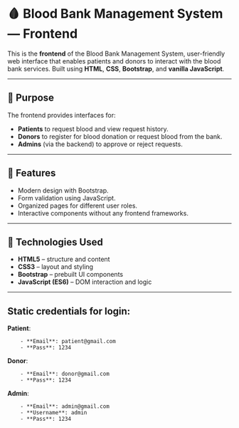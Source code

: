 # 🩸 Blood Bank Management System — Frontend

This is the **frontend** of the Blood Bank Management System, user-friendly web interface that enables patients and donors to interact with the blood bank services. Built using **HTML**, **CSS**, **Bootstrap**, and **vanilla JavaScript**.

---

## 🎯 Purpose

The frontend provides interfaces for:
- **Patients** to request blood and view request history.
- **Donors** to register for blood donation or request blood from the bank.
- **Admins** (via the backend) to approve or reject requests.

---

## 🚀 Features

- Modern design with Bootstrap.
- Form validation using JavaScript.
- Organized pages for different user roles.
- Interactive components without any frontend frameworks.

---

## 🧰 Technologies Used

- **HTML5** – structure and content
- **CSS3** – layout and styling
- **Bootstrap** – prebuilt UI components
- **JavaScript (ES6)** – DOM interaction and logic

---

## Static credentials for login:


**Patient**:
```
    - **Email**: patient@gmail.com
    - **Pass**: 1234
```

**Donor**:
```
    - **Email**: donor@gmail.com
    - **Pass**: 1234
```


**Admin**:
```
    - **Email**: admin@gmail.com
    - **Username**: admin
    - **Pass**: 1234
```
